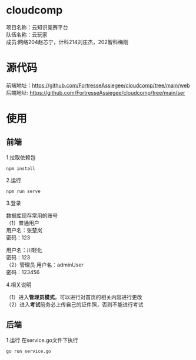 # cloudcomp
项目名称：云知识竞赛平台<br>
队伍名称：云玩家<br>
成员:网络204赵芯宁，计科214刘庄杰，202智科梅刚

# 源代码
前端地址：https://github.com/FortresseAssiegee/cloudcomp/tree/main/web <br>
后端地址: https://github.com/FortresseAssiegee/cloudcomp/tree/main/ser

# 使用
## 前端
1.拉取依赖包
```
npm install
```
2.运行
```
npm run serve
```
3.登录

数据库现存常用的账号<br>
（1）普通用户<br>
用户名：张楚岚<br>
密码：123<br>

用户名：川轻化<br>
密码：123<br>
（2）管理员
用户名：adminUser<br>
密码：123456<br>

4.相关说明

（1）进入**管理员模式**，可以进行对首页的相关内容进行更改<br>
（2）进入**考试**前务必上传自己的证件照，否则不能进行考试

## 后端
1.运行
在service.go文件下执行
```
go run service.go
```




